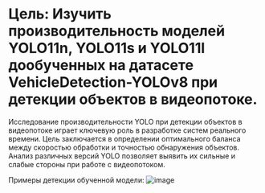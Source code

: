 # Цель: Изучить производительность моделей YOLO11n, YOLO11s и YOLO11l дообученных на датасете VehicleDetection-YOLOv8 при детекции объектов в видеопотоке.

Исследование производительности YOLO при детекции объектов в видеопотоке играет ключевую роль в разработке систем реального времени. Цель заключается в определении оптимального баланса между скоростью обработки и точностью обнаружения объектов. Анализ различных версий YOLO позволяет выявить их сильные и слабые стороны при работе с видеопотоком.

Примеры детекции обученной модели:
![image](https://github.com/user-attachments/assets/29686b14-a329-4a6d-9593-837a5bd8fb49)
